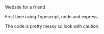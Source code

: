 Website for a friend

First time using Typescript, node and express.

The code is pretty messy so look with caution.
